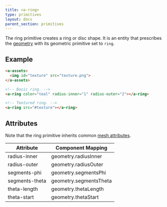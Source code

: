 ```yaml
---
title: <a-ring>
type: primitives
layout: docs
parent_section: primitives
---
```


The ring primitive creates a ring or disc shape. It is an entity that prescribes the [geometry](../components/geometry.md) with its geometric primitive set to `ring`.

## Example

```html
<a-assets>
  <img id="texture" src="texture.png">
</a-assets>

<!-- Basic ring. -->
<a-ring color="teal" radius-inner="1" radius-outer="2"></a-ring>

<!-- Textured ring. -->
<a-ring src="#texture"></a-ring>
```

## Attributes

Note that the ring primitive inherits common [mesh attributes](./mesh-attributes.md).

| Attribute      | Component Mapping      |
|----------------|------------------------|
| radius-inner   | geometry.radiusInner   |
| radius-outer   | geometry.radiusOuter   |
| segments-phi   | geometry.segmentsPhi   |
| segments-theta | geometry.segmentsTheta |
| theta-length   | geometry.thetaLength   |
| theta-start    | geometry.thetaStart    |
